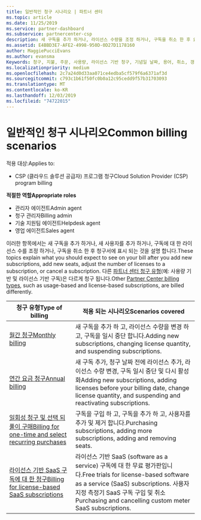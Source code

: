 ```yaml
---
title: 일반적인 청구 시나리오 | 파트너 센터
ms.topic: article
ms.date: 11/25/2019
ms.service: partner-dashboard
ms.subservice: partnercenter-csp
description: 새 구독을 추가 하거나, 라이선스 수량을 조정 하거나, 구독을 취소 한 후 요금 청구를 살펴보세요. 사용량 기반 및 라이선스 기반 구독이 어떻게 다른 지 확인 합니다.
ms.assetid: E4BBD3E7-AFE2-4998-950D-0D27D1178160
author: MaggiePucciEvans
ms.author: evansma
Keywords: 청구, 지불, 주문, 사용량, 라이선스 기반 청구, 기념일 날짜, 용어, 취소, 갱신, 가격 수식, 조정 파일, 정찰 파일
ms.localizationpriority: medium
ms.openlocfilehash: 2c7a24d0d33aa071ce4edba5cf579f6a6371af3d
ms.sourcegitcommit: c793c1b61f50fc0b0a12c95cedd9f57b31703093
ms.translationtype: MT
ms.contentlocale: ko-KR
ms.lasthandoff: 12/03/2019
ms.locfileid: "74722015"
---
```

# <a name="common-billing-scenarios"></a><span data-ttu-id="69270-105">일반적인 청구 시나리오</span><span class="sxs-lookup"><span data-stu-id="69270-105">Common billing scenarios</span></span>

<span data-ttu-id="69270-106">적용 대상:</span><span class="sxs-lookup"><span data-stu-id="69270-106">Applies to:</span></span>

- <span data-ttu-id="69270-107">CSP (클라우드 솔루션 공급자) 프로그램 청구</span><span class="sxs-lookup"><span data-stu-id="69270-107">Cloud Solution Provider (CSP) program billing</span></span>

<span data-ttu-id="69270-108">**적절한 역할**</span><span class="sxs-lookup"><span data-stu-id="69270-108">**Appropriate roles**</span></span>

- <span data-ttu-id="69270-109">관리자 에이전트</span><span class="sxs-lookup"><span data-stu-id="69270-109">Admin agent</span></span>
- <span data-ttu-id="69270-110">청구 관리자</span><span class="sxs-lookup"><span data-stu-id="69270-110">Billing admin</span></span>
- <span data-ttu-id="69270-111">기술 지원팀 에이전트</span><span class="sxs-lookup"><span data-stu-id="69270-111">Helpdesk agent</span></span>
- <span data-ttu-id="69270-112">영업 에이전트</span><span class="sxs-lookup"><span data-stu-id="69270-112">Sales agent</span></span>

<span data-ttu-id="69270-113">이러한 항목에서는 새 구독을 추가 하거나, 새 사용자를 추가 하거나, 구독에 대 한 라이선스 수를 조정 하거나, 구독을 취소 한 후 청구서에 표시 되는 것을 설명 합니다.</span><span class="sxs-lookup"><span data-stu-id="69270-113">These topics explain what you should expect to see on your bill after you add new subscriptions, add new seats, adjust the number of licenses to a subscription, or cancel a subscription.</span></span> <span data-ttu-id="69270-114">다른 [파트너 센터 청구 유형](billing-different-types.md)(예: 사용량 기반 및 라이선스 기반 구독)은 다르게 청구 됩니다.</span><span class="sxs-lookup"><span data-stu-id="69270-114">Other [Partner Center billing types](billing-different-types.md), such as usage-based and license-based subscriptions, are billed differently.</span></span>

| <span data-ttu-id="69270-115">청구 유형</span><span class="sxs-lookup"><span data-stu-id="69270-115">Type of billing</span></span> | <span data-ttu-id="69270-116">적용 되는 시나리오</span><span class="sxs-lookup"><span data-stu-id="69270-116">Scenarios covered</span></span> |
| --------------- | ----------------- |
| [<span data-ttu-id="69270-117">월간 청구</span><span class="sxs-lookup"><span data-stu-id="69270-117">Monthly billing</span></span>](common-billing-scenarios-monthly.md) | <span data-ttu-id="69270-118">새 구독을 추가 하 고, 라이선스 수량을 변경 하 고, 구독을 일시 중단 합니다.</span><span class="sxs-lookup"><span data-stu-id="69270-118">Adding new subscriptions, changing license quantity, and suspending subscriptions.</span></span> |
| [<span data-ttu-id="69270-119">연간 요금 청구</span><span class="sxs-lookup"><span data-stu-id="69270-119">Annual billing</span></span>](common-billing-scenarios-annual.md) | <span data-ttu-id="69270-120">새 구독 추가, 청구 날짜 전에 라이선스 추가, 라이선스 수량 변경, 구독 일시 중단 및 다시 활성화</span><span class="sxs-lookup"><span data-stu-id="69270-120">Adding new subscriptions, adding licenses before your billing date, change license quantity, and suspending and reactivating subscriptions.</span></span> |
| [<span data-ttu-id="69270-121">일회성 청구 및 선택 되풀이 구매</span><span class="sxs-lookup"><span data-stu-id="69270-121">Billing for one-time and select recurring purchases</span></span>](common-billing-scenarios-onetime-recurring.md) | <span data-ttu-id="69270-122">구독을 구입 하 고, 구독을 추가 하 고, 사용자를 추가 및 제거 합니다.</span><span class="sxs-lookup"><span data-stu-id="69270-122">Purchasing subscriptions, adding more subscriptions, adding and removing seats.</span></span> |
| [<span data-ttu-id="69270-123">라이선스 기반 SaaS 구독에 대 한 청구</span><span class="sxs-lookup"><span data-stu-id="69270-123">Billing for license-based SaaS subscriptions</span></span>](common-billing-scenarios-saas.md) | <span data-ttu-id="69270-124">라이선스 기반 SaaS (software as a service) 구독에 대 한 무료 평가판입니다.</span><span class="sxs-lookup"><span data-stu-id="69270-124">Free trials for license-based software as a service (SaaS) subscriptions.</span></span> <span data-ttu-id="69270-125">사용자 지정 측정기 SaaS 구독 구입 및 취소</span><span class="sxs-lookup"><span data-stu-id="69270-125">Purchasing and cancelling custom meter SaaS subscriptions.</span></span> |
